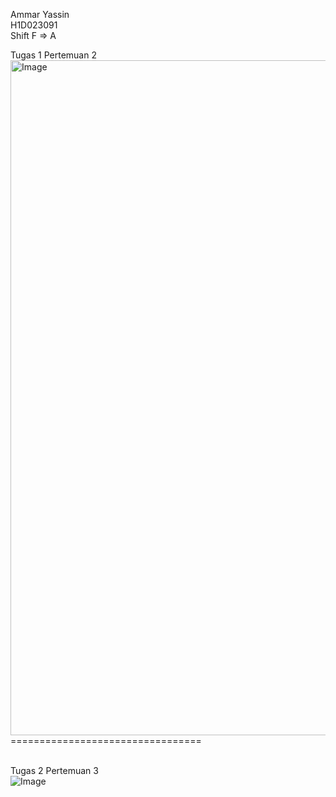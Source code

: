 ﻿Ammar Yassin <br>
H1D023091 <br>
Shift F => A <br>

Tugas 1 Pertemuan 2 <br>
<img width="1920" height="1080" alt="Image" src="https://github.com/user-attachments/assets/58cb9006-319f-40ed-8162-8195b7f7048b" />
<br>
================================= <br><br>

Tugas 2 Pertemuan 3 <br>
![Image](https://github.com/user-attachments/assets/39966345-dba4-4497-a5b5-140c4e86d719)

